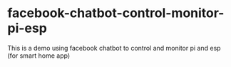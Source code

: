 # facebook-chatbot-control-monitor-pi-esp
This is a demo using facebook chatbot to control and monitor pi and esp (for smart home app)
